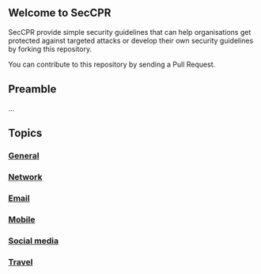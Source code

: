 ## Welcome to SecCPR

SecCPR provide simple security guidelines that can help organisations get protected against targeted attacks or develop their own security guidelines by forking this repository.

You can contribute to this repository by sending a Pull Request.

## Preamble

... 

## Topics

### [General](http://hiro7.eu/SecCPR/general)
### [Network](http://hiro7.eu/SecCPR/network)
### [Email](http://hiro7.eu/SecCPR/email)
### [Mobile](http://hiro7.eu/SecCPR/mobile)
### [Social media](http://hiro7.eu/SecCPR/social)
### [Travel](http://hiro7.eu/SecCPR/travel)

